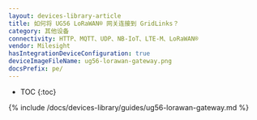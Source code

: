 ```yaml
---
layout: devices-library-article
title: 如何将 UG56 LoRaWAN® 网关连接到 GridLinks？
category: 其他设备
connectivity: HTTP、MQTT、UDP、NB-IoT、LTE-M、LoRaWAN®
vendor: Milesight
hasIntegrationDeviceConfiguration: true
deviceImageFileName: ug56-lorawan-gateway.png
docsPrefix: pe/
---
```


* TOC
{:toc}

{% include /docs/devices-library/guides/ug56-lorawan-gateway.md %}